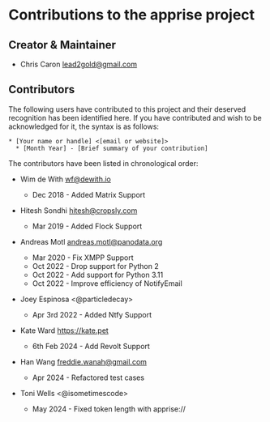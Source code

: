 # Contributions to the apprise project

## Creator & Maintainer

* Chris Caron <lead2gold@gmail.com>

## Contributors

The following users have contributed to this project and their deserved
recognition has been identified here.  If you have contributed and wish
to be acknowledged for it, the syntax is as follows:

```
* [Your name or handle] <[email or website]>
  * [Month Year] - [Brief summary of your contribution]
```

The contributors have been listed in chronological order:
* Wim de With <wf@dewith.io>
  * Dec 2018 - Added Matrix Support

* Hitesh Sondhi <hitesh@cropsly.com>
  * Mar 2019 - Added Flock Support

* Andreas Motl <andreas.motl@panodata.org>
  * Mar 2020 - Fix XMPP Support
  * Oct 2022 - Drop support for Python 2
  * Oct 2022 - Add support for Python 3.11
  * Oct 2022 - Improve efficiency of NotifyEmail

* Joey Espinosa <@particledecay>
  * Apr 3rd 2022 - Added Ntfy Support

* Kate Ward <https://kate.pet>
  * 6th Feb 2024 - Add Revolt Support

* Han Wang <freddie.wanah@gmail.com>
  * Apr 2024 - Refactored test cases

* Toni Wells <@isometimescode>
  * May 2024 - Fixed token length with apprise://

